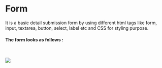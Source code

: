# Form

It is a basic detail submission form by using different html tags like form, input, textarea, button, select, label etc and CSS for styling purpose.

<h4> The form looks as follows : </h4><br>

<p><img src="https://github.com/suruchi2402/Form/blob/master/DetailForm.jpg?raw=true"></p>

